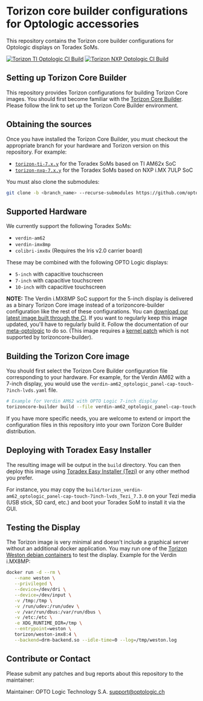 # Torizon core builder configurations for Optologic accessories

This repository contains the Torizon core builder configurations for Optologic
displays on Toradex SoMs.

[![Torizon TI Optologic CI Build](https://github.com/optologic/torizon-optologic/actions/workflows/torizon-optologic-ti-ci.yml/badge.svg?branch=torizon-ti-7.x.y&event=push)](https://github.com/optologic/torizon-optologic/actions/workflows/torizon-optologic-ti-ci.yml)
[![Torizon NXP Optologic CI Build](https://github.com/optologic/torizon-optologic/actions/workflows/torizon-optologic-nxp-ci.yml/badge.svg?branch=torizon-nxp-7.x.y&event=push)](https://github.com/optologic/torizon-optologic/actions/workflows/torizon-optologic-nxp-ci.yml)

## Setting up Torizon Core Builder

This repository provides Torizon configurations for building Torizon Core
images. You should first become familiar with the [Torizon Core
Builder](https://developer.toradex.com/torizon/os-customization/torizoncore-builder-tool-customizing-torizoncore-images).
Please follow the link to set up the Torizon Core Builder environment.

## Obtaining the sources

Once you have installed the Torizon Core Builder, you must checkout the
appropriate branch for your hardware and Torizon version on this repository.
For example:
 - [`torizon-ti-7.x.y`](https://github.com/optologic/torizon-optologic/tree/torizon-ti-7.x.y) for the Toradex SoMs based on TI AM62x SoC
 - [`torizon-nxp-7.x.y`](https://github.com/optologic/torizon-optologic/tree/torizon-nxp-7.x.y) for the Toradex SoMs based on NXP i.MX 7ULP SoC

You must also clone the submodules:

```bash
git clone -b <branch_name> --recurse-submodules https://github.com/optologic/torizon-optologic.git
```

## Supported Hardware

We currently support the following Toradex SoMs:
 - `verdin-am62`
 - `verdin-imx8mp`
 - `colibri-imx8x` (Requires the Iris v2.0 carrier board)

These may be combined with the following OPTO Logic displays:
 - `5-inch` with capacitive touchscreen
 - `7-inch` with capacitive touchscreen
 - `10-inch` with capacitive touchscreen

**NOTE:** The Verdin i.MX8MP SoC support for the 5-inch display is delivered as a binary
Torizon Core image instead of a torizoncore-builder configuration like the rest of these configurations.
You can [download our latest image built through the CI](https://github.com/optologic/meta-optologic/releases). If you want to regularly keep this
image updated, you'll have to regularly build it. Follow the documentation of our [meta-optologic](https://github.com/optologic/meta-optologic) to do so.
(This image requires a [kernel patch](https://developer.toradex.com/linux-bsp/application-development/multimedia/display-output-resolution-and-timings-linux/#verdin-imx8m-plus-lvds-known-issues) which is not supported by torizoncore-builder).

## Building the Torizon Core image

You should first select the Torizon Core Builder configuration file
corresponding to your hardware. For example, for the Verdin AM62 with a
7-inch display, you would use the `verdin-am62_optologic_panel-cap-touch-7inch-lvds.yaml` file.

```bash
# Example for Verdin AM62 with OPTO Logic 7-inch display
torizoncore-builder build --file verdin-am62_optologic_panel-cap-touch-7inch-lvds.yaml
```

If you have more specific needs, you are welcome to extend or import the
configuration files in this repository into your own Torizon Core Builder
distribution.

## Deploying with Toradex Easy Installer

The resulting image will be output in the `build` directory. You can then deploy
this image using [Toradex Easy Installer
(Tezi)](https://developer.toradex.com/software/toradex-easy-installer) or any
other method you prefer.

For instance, you may copy the
`build/torizon_verdin-am62_optologic_panel-cap-touch-7inch-lvds_Tezi_7.3.0` on
your Tezi media (USB stick, SD card, etc.) and boot your Toradex SoM to install
it via the GUI.

## Testing the Display

The Torizon image is very minimal and doesn't include a graphical server without
an additional docker application. You may run one of the [Torizon Weston debian
containers](https://developer.toradex.com/torizon/application-development/provided-containers/list-of-container-images-for-torizon)
to test the display. Example for the Verdin i.MX8MP:

```bash
docker run -d --rm \
   --name weston \
   --privileged \
   --device=/dev/dri \
   --device=/dev/input \
   -v /tmp:/tmp \
   -v /run/udev:/run/udev \
   -v /var/run/dbus:/var/run/dbus \
   -v /etc:/etc \
   -e XDG_RUNTIME_DIR=/tmp \
   --entrypoint=weston \
   torizon/weston-imx8:4 \
   --backend=drm-backend.so --idle-time=0 --log=/tmp/weston.log
```

## Contribute or Contact

Please submit any patches and bug reports about this repository to the maintainer:

Maintainer: OPTO Logic Technology S.A. <support@optologic.ch>
